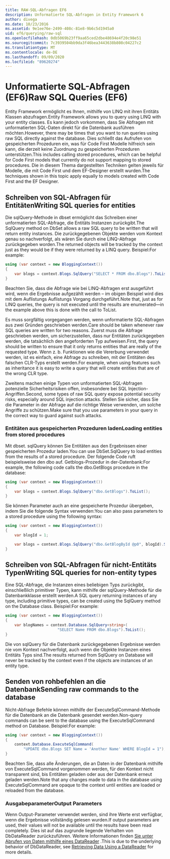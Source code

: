 ```yaml
---
title: RAW-SQL-Abfragen EF6
description: Unformatierte SQL-Abfragen in Entity Framework 6
author: divega
ms.date: 10/23/2016
ms.assetid: 9e1ee76e-2499-408c-81e8-9b6c5d1945a0
uid: ef6/querying/raw-sql
ms.openlocfilehash: 0db5069b23ff9aa65ced2dbe48694e4f20c98e51
ms.sourcegitcommit: 7c3939504bb9da3f46bea3443638b808c04227c2
ms.translationtype: MT
ms.contentlocale: de-DE
ms.lasthandoff: 09/09/2020
ms.locfileid: "89620274"
---
```

# <a name="raw-sql-queries-ef6"></a><span data-ttu-id="46931-103">Unformatierte SQL-Abfragen (EF6)</span><span class="sxs-lookup"><span data-stu-id="46931-103">Raw SQL Queries (EF6)</span></span>

<span data-ttu-id="46931-104">Entity Framework ermöglicht es Ihnen, mithilfe von LINQ mit ihren Entitäts Klassen abzufragen.</span><span class="sxs-lookup"><span data-stu-id="46931-104">Entity Framework allows you to query using LINQ with your entity classes.</span></span> <span data-ttu-id="46931-105">Es kann jedoch vorkommen, dass Sie Abfragen mit unformatierten SQL-Daten direkt für die Datenbank ausführen möchten.</span><span class="sxs-lookup"><span data-stu-id="46931-105">However, there may be times that you want to run queries using raw SQL directly against the database.</span></span> <span data-ttu-id="46931-106">Dies schließt das Aufrufen von gespeicherten Prozeduren ein, was für Code First Modelle hilfreich sein kann, die derzeit keine Zuordnung zu gespeicherten Prozeduren unterstützen.</span><span class="sxs-lookup"><span data-stu-id="46931-106">This includes calling stored procedures, which can be helpful for Code First models that currently do not support mapping to stored procedures.</span></span> <span data-ttu-id="46931-107">Die in diesem Thema dargestellten Techniken gelten jeweils für Modelle, die mit Code First und dem EF-Designer erstellt wurden.</span><span class="sxs-lookup"><span data-stu-id="46931-107">The techniques shown in this topic apply equally to models created with Code First and the EF Designer.</span></span>  

## <a name="writing-sql-queries-for-entities"></a><span data-ttu-id="46931-108">Schreiben von SQL-Abfragen für Entitäten</span><span class="sxs-lookup"><span data-stu-id="46931-108">Writing SQL queries for entities</span></span>  

<span data-ttu-id="46931-109">Die sqlQuery-Methode in dbset ermöglicht das Schreiben einer unformatierten SQL-Abfrage, die Entitäts Instanzen zurückgibt.</span><span class="sxs-lookup"><span data-stu-id="46931-109">The SqlQuery method on DbSet allows a raw SQL query to be written that will return entity instances.</span></span> <span data-ttu-id="46931-110">Die zurückgegebenen Objekte werden vom Kontext genau so nachverfolgt, als wären Sie durch eine LINQ-Abfrage zurückgegeben worden.</span><span class="sxs-lookup"><span data-stu-id="46931-110">The returned objects will be tracked by the context just as they would be if they were returned by a LINQ query.</span></span> <span data-ttu-id="46931-111">Beispiel:</span><span class="sxs-lookup"><span data-stu-id="46931-111">For example:</span></span>  

``` csharp  
using (var context = new BloggingContext())
{
    var blogs = context.Blogs.SqlQuery("SELECT * FROM dbo.Blogs").ToList();
}
```  

<span data-ttu-id="46931-112">Beachten Sie, dass die Abfrage wie bei LINQ-Abfragen erst ausgeführt wird, wenn die Ergebnisse aufgezählt werden – im obigen Beispiel wird dies mit dem Auflistungs Auflistungs Vorgang durchgeführt.</span><span class="sxs-lookup"><span data-stu-id="46931-112">Note that, just as for LINQ queries, the query is not executed until the results are enumerated—in the example above this is done with the call to ToList.</span></span>  

<span data-ttu-id="46931-113">Es muss sorgfältig vorgegangen werden, wenn unformatierte SQL-Abfragen aus zwei Gründen geschrieben werden.</span><span class="sxs-lookup"><span data-stu-id="46931-113">Care should be taken whenever raw SQL queries are written for two reasons.</span></span> <span data-ttu-id="46931-114">Zuerst muss die Abfrage geschrieben werden, um sicherzustellen, dass nur Entitäten zurückgegeben werden, die tatsächlich den angeforderten Typ aufweisen.</span><span class="sxs-lookup"><span data-stu-id="46931-114">First, the query should be written to ensure that it only returns entities that are really of the requested type.</span></span> <span data-ttu-id="46931-115">Wenn z. b. Funktionen wie die Vererbung verwendet werden, ist es einfach, eine Abfrage zu schreiben, mit der Entitäten des falschen CLR-Typs erstellt werden.</span><span class="sxs-lookup"><span data-stu-id="46931-115">For example, when using features such as inheritance it is easy to write a query that will create entities that are of the wrong CLR type.</span></span>  

<span data-ttu-id="46931-116">Zweitens machen einige Typen von unformatierten SQL-Abfragen potenzielle Sicherheitsrisiken offen, insbesondere bei SQL Injection-Angriffen.</span><span class="sxs-lookup"><span data-stu-id="46931-116">Second, some types of raw SQL query expose potential security risks, especially around SQL injection attacks.</span></span> <span data-ttu-id="46931-117">Stellen Sie sicher, dass Sie die Parameter in der Abfrage auf die richtige Weise verwenden, um solche Angriffe zu schützen.</span><span class="sxs-lookup"><span data-stu-id="46931-117">Make sure that you use parameters in your query in the correct way to guard against such attacks.</span></span>  

### <a name="loading-entities-from-stored-procedures"></a><span data-ttu-id="46931-118">Entitäten aus gespeicherten Prozeduren laden</span><span class="sxs-lookup"><span data-stu-id="46931-118">Loading entities from stored procedures</span></span>  

<span data-ttu-id="46931-119">Mit dbset. sqlQuery können Sie Entitäten aus den Ergebnissen einer gespeicherten Prozedur laden.</span><span class="sxs-lookup"><span data-stu-id="46931-119">You can use DbSet.SqlQuery to load entities from the results of a stored procedure.</span></span> <span data-ttu-id="46931-120">Der folgende Code ruft beispielsweise den dbo auf. Getblogs-Prozedur in der-Datenbank:</span><span class="sxs-lookup"><span data-stu-id="46931-120">For example, the following code calls the dbo.GetBlogs procedure in the database:</span></span>  

``` csharp
using (var context = new BloggingContext())
{
    var blogs = context.Blogs.SqlQuery("dbo.GetBlogs").ToList();
}
```  

<span data-ttu-id="46931-121">Sie können Parameter auch an eine gespeicherte Prozedur übergeben, indem Sie die folgende Syntax verwenden:</span><span class="sxs-lookup"><span data-stu-id="46931-121">You can also pass parameters to a stored procedure using the following syntax:</span></span>  

``` csharp
using (var context = new BloggingContext())
{
    var blogId = 1;

    var blogs = context.Blogs.SqlQuery("dbo.GetBlogById @p0", blogId).Single();
}
```  

## <a name="writing-sql-queries-for-non-entity-types"></a><span data-ttu-id="46931-122">Schreiben von SQL-Abfragen für nicht-Entitäts Typen</span><span class="sxs-lookup"><span data-stu-id="46931-122">Writing SQL queries for non-entity types</span></span>  

<span data-ttu-id="46931-123">Eine SQL-Abfrage, die Instanzen eines beliebigen Typs zurückgibt, einschließlich primitiver Typen, kann mithilfe der sqlQuery-Methode für die Datenbankklasse erstellt werden.</span><span class="sxs-lookup"><span data-stu-id="46931-123">A SQL query returning instances of any type, including primitive types, can be created using the SqlQuery method on the Database class.</span></span> <span data-ttu-id="46931-124">Beispiel:</span><span class="sxs-lookup"><span data-stu-id="46931-124">For example:</span></span>  

``` csharp
using (var context = new BloggingContext())
{
    var blogNames = context.Database.SqlQuery<string>(
                       "SELECT Name FROM dbo.Blogs").ToList();
}
```  

<span data-ttu-id="46931-125">Die von sqlQuery für die Datenbank zurückgegebenen Ergebnisse werden nie vom Kontext nachverfolgt, auch wenn die Objekte Instanzen eines Entitäts Typs sind.</span><span class="sxs-lookup"><span data-stu-id="46931-125">The results returned from SqlQuery on Database will never be tracked by the context even if the objects are instances of an entity type.</span></span>  

## <a name="sending-raw-commands-to-the-database"></a><span data-ttu-id="46931-126">Senden von rohbefehlen an die Datenbank</span><span class="sxs-lookup"><span data-stu-id="46931-126">Sending raw commands to the database</span></span>  

<span data-ttu-id="46931-127">Nicht-Abfrage Befehle können mithilfe der ExecuteSqlCommand-Methode für die Datenbank an die Datenbank gesendet werden.</span><span class="sxs-lookup"><span data-stu-id="46931-127">Non-query commands can be sent to the database using the ExecuteSqlCommand method on Database.</span></span> <span data-ttu-id="46931-128">Beispiel:</span><span class="sxs-lookup"><span data-stu-id="46931-128">For example:</span></span>  

``` csharp
using (var context = new BloggingContext())
{
    context.Database.ExecuteSqlCommand(
        "UPDATE dbo.Blogs SET Name = 'Another Name' WHERE BlogId = 1");
}
```  

<span data-ttu-id="46931-129">Beachten Sie, dass alle Änderungen, die an Daten in der Datenbank mithilfe von ExecuteSqlCommand vorgenommen werden, für den Kontext nicht transparent sind, bis Entitäten geladen oder aus der Datenbank erneut geladen werden.</span><span class="sxs-lookup"><span data-stu-id="46931-129">Note that any changes made to data in the database using ExecuteSqlCommand are opaque to the context until entities are loaded or reloaded from the database.</span></span>  

### <a name="output-parameters"></a><span data-ttu-id="46931-130">Ausgabeparameter</span><span class="sxs-lookup"><span data-stu-id="46931-130">Output Parameters</span></span>  

<span data-ttu-id="46931-131">Wenn Output-Parameter verwendet werden, sind ihre Werte erst verfügbar, wenn die Ergebnisse vollständig gelesen wurden.</span><span class="sxs-lookup"><span data-stu-id="46931-131">If output parameters are used, their values will not be available until the results have been read completely.</span></span> <span data-ttu-id="46931-132">Dies ist auf das zugrunde liegende Verhalten von DbDataReader zurückzuführen. Weitere Informationen finden [Sie unter Abrufen von Daten mithilfe eines DataReader](https://go.microsoft.com/fwlink/?LinkID=398589) .</span><span class="sxs-lookup"><span data-stu-id="46931-132">This is due to the underlying behavior of DbDataReader, see [Retrieving Data Using a DataReader](https://go.microsoft.com/fwlink/?LinkID=398589) for more details.</span></span>  

